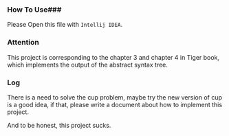 ### How To Use###

Please Open this file with `Intellij IDEA`.

### Attention

This project is corresponding to the chapter 3 and chapter 4 in Tiger book, which implements the output of the abstract syntax tree.



### Log

There is a need to solve the cup problem, maybe try the new version of cup is a good idea, if that, please write a document about how to implement this project.

And to be honest, this project sucks.